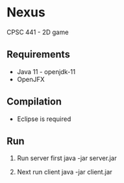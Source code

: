 # Nexus
CPSC 441 - 2D game

## Requirements
* Java 11 - openjdk-11
* OpenJFX

## Compilation
* Eclipse is required

## Run
1. Run server first
java -jar server.jar 

2. Next run client
java -jar client.jar
